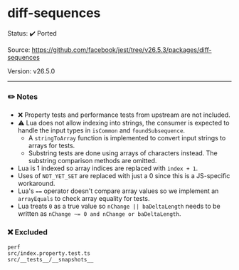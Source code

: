 # diff-sequences

Status: :heavy_check_mark: Ported

Source: https://github.com/facebook/jest/tree/v26.5.3/packages/diff-sequences

Version: v26.5.0

---

### :pencil2: Notes
* :x: Property tests and performance tests from upstream are not included.
* :warning: Lua does not allow indexing into strings, the consumer is expected to handle the input types in `isCommon` and `foundSubsequence`.
    * A `stringToArray` function is implemented to convert input strings to arrays for tests.
    * Substring tests are done using arrays of characters instead. The substring comparison methods are omitted.
* Lua is 1 indexed so array indices are replaced with `index + 1`.
* Uses of `NOT_YET_SET` are replaced with just a 0 since this is a JS-specific workaround.
* Lua's `==` operator doesn't compare array values so we implement an `arrayEquals` to check array equality for tests.
* Lua treats `0` as a true value so `nChange || baDeltaLength` needs to be written as `nChange ~= 0 and nChange or baDeltaLength`.

### :x: Excluded
```
perf
src/index.property.test.ts
src/__tests__/__snapshots__
```